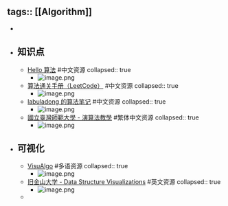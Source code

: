tags:: [[Algorithm]]
---

-
- ## 知识点
	- [Hello 算法](https://www.hello-algo.com/) #中文资源
	  collapsed:: true
		- ![image.png](../assets/image_1697564171667_0.png)
	- [算法通关手册（LeetCode）](https://algo.itcharge.cn/) #中文资源
	  collapsed:: true
		- ![image.png](../assets/image_1697562928204_0.png)
	- [labuladong 的算法笔记](https://labuladong.gitee.io/algo/) #中文资源
	  collapsed:: true
		- ![image.png](../assets/image_1697563415544_0.png)
	- [國立臺灣師範大學 - 演算法教學](https://web.ntnu.edu.tw/~algo/) #繁体中文资源
	  collapsed:: true
		- ![image.png](../assets/image_1697563786824_0.png)
- ## 可视化
	- [VisuAlgo](https://visualgo.net/) #多语资源
	  collapsed:: true
		- ![image.png](../assets/image_1697563274880_0.png)
	- [旧金山大学 - Data Structure Visualizations](https://www.cs.usfca.edu/~galles/visualization/Algorithms.html) #英文资源
	  collapsed:: true
		- ![image.png](../assets/image_1697564041936_0.png)
	-